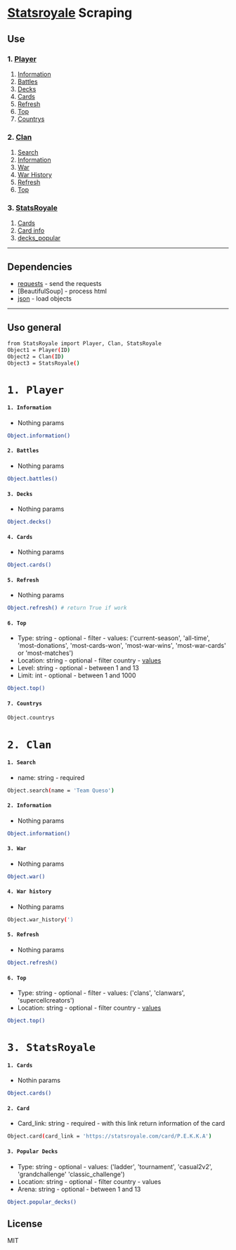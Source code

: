 # [Statsroyale](https://statsroyale.com/) Scraping

## Use      
### 1. [Player](#1-player)
1. [Information](#1-information)
2. [Battles](#2-battles)
3. [Decks](#3-decks)
4. [Cards](#4-cards)
5. [Refresh](#5-refresh)
6. [Top](#6-top)
7. [Countrys](#7-countrys)
### 2. [Clan](#1-clan)
1. [Search](#1-search)
2. [Information](#2-information)
3. [War](#3-war)
4. [War History](#4-warhistory)
5. [Refresh](#5-refresh)
6. [Top](6-top)
### 3. [StatsRoyale](#1-trends)
1. [Cards](#1-trends)
2. [Card info](#2-trends)
3. [decks_popular](#3-trends)


- - -
## Dependencies
- [requests] - send the requests
- [BeautifulSoup] - process html
- [json] - load objects
- - -
## Uso general
```sh
from StatsRoyale import Player, Clan, StatsRoyale
Object1 = Player(ID)
Object2 = Clan(ID)
Object3 = StatsRoyale()
```
# `1. Player`
#### `1. Information`
- Nothing params
```sh
Object.information()
```
#### `2. Battles`
- Nothing params
```sh
Object.battles()
```
#### `3. Decks`
- Nothing params
```sh
Object.decks()
```
#### `4. Cards`
- Nothing params

```sh
Object.cards()
```
#### `5. Refresh`
- Nothing params
```sh
Object.refresh() # return True if work
```
#### `6. Top`
- Type: string - optional - filter - values: ('current-season', 'all-time', 'most-donations', 'most-cards-won', 'most-war-wins', 'most-war-cards' or 'most-matches')
- Location: string - optional - filter country - [values](#7-countrys)
- Level: string - optional - between 1 and 13
- Limit: int - optional - between 1 and 1000
```sh
Object.top()
```
#### `7. Countrys`
```sh
Object.countrys
```

# `2. Clan`
#### `1. Search`
- name: string - required
```sh
Object.search(name = 'Team Queso')
```
#### `2. Information`
- Nothing params
```sh
Object.information()
```
#### `3. War`
- Nothing params

```sh
Object.war()
```
#### `4. War history`
- Nothing params

```sh
Object.war_history(')
```
#### `5. Refresh`
- Nothing params

```sh
Object.refresh()
```
#### `6. Top`
- Type: string - optional - filter - values: ('clans', 'clanwars', 'supercellcreators')
- Location: string - optional - filter country - [values](#7-countrys)
```sh
Object.top()
```
# `3. StatsRoyale`
#### `1. Cards`
- Nothin params
```sh
Object.cards()
```
#### `2. Card`
- Card_link: string - required - with this link return information of the card
```sh
Object.card(card_link = 'https://statsroyale.com/card/P.E.K.K.A')
```
#### `3. Popular Decks`
- Type: string - optional - values: ('ladder', 'tournament', 'casual2v2', 'grandchallenge' 'classic_challenge')
- Location: string - optional - filter country - values
- Arena: string - optional - between 1 and 13
```sh
Object.popular_decks()
```

## License
MIT


   [requests]: <https://docs.python-requests.org/en/master/>
   [json]: <https://docs.python.org/3/library/json.html>
